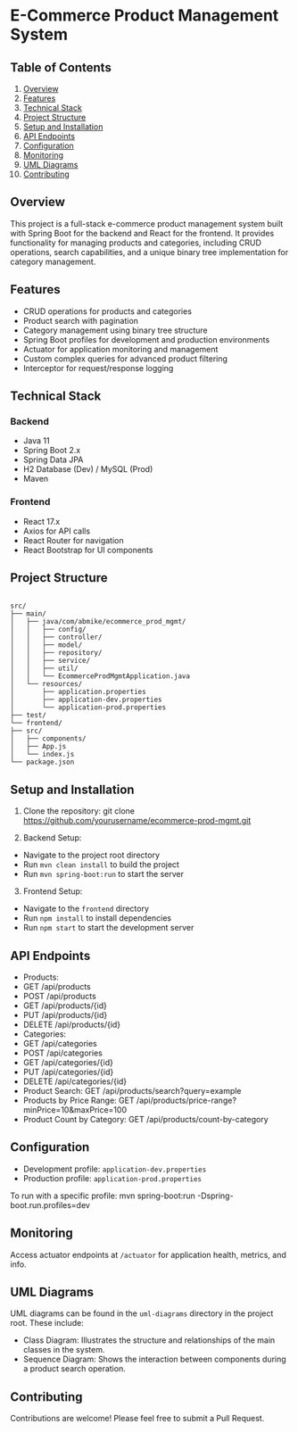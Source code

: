 # E-Commerce Product Management System

## Table of Contents
1. [Overview](#overview)
2. [Features](#features)
3. [Technical Stack](#technical-stack)
4. [Project Structure](#project-structure)
5. [Setup and Installation](#setup-and-installation)
6. [API Endpoints](#api-endpoints)
7. [Configuration](#configuration)
8. [Monitoring](#monitoring)
9. [UML Diagrams](#uml-diagrams)
10. [Contributing](#contributing)

## Overview
This project is a full-stack e-commerce product management system built with Spring Boot for the backend and React for the frontend. It provides functionality for managing products and categories, including CRUD operations, search capabilities, and a unique binary tree implementation for category management.

## Features
- CRUD operations for products and categories
- Product search with pagination
- Category management using binary tree structure
- Spring Boot profiles for development and production environments
- Actuator for application monitoring and management
- Custom complex queries for advanced product filtering
- Interceptor for request/response logging

## Technical Stack
### Backend
- Java 11
- Spring Boot 2.x
- Spring Data JPA
- H2 Database (Dev) / MySQL (Prod)
- Maven

### Frontend
- React 17.x
- Axios for API calls
- React Router for navigation
- React Bootstrap for UI components

## Project Structure

```plaintext

src/
├── main/
│   ├── java/com/abmike/ecommerce_prod_mgmt/
│   │   ├── config/
│   │   ├── controller/
│   │   ├── model/
│   │   ├── repository/
│   │   ├── service/
│   │   ├── util/
│   │   └── EcommerceProdMgmtApplication.java
│   └── resources/
│       ├── application.properties
│       ├── application-dev.properties
│       └── application-prod.properties
├── test/
└── frontend/
├── src/
│   ├── components/
│   ├── App.js
│   └── index.js
└── package.json
```

## Setup and Installation
1. Clone the repository: git clone https://github.com/yourusername/ecommerce-prod-mgmt.git

2. Backend Setup:
- Navigate to the project root directory
- Run `mvn clean install` to build the project
- Run `mvn spring-boot:run` to start the server
3. Frontend Setup:
- Navigate to the `frontend` directory
- Run `npm install` to install dependencies
- Run `npm start` to start the development server

## API Endpoints
- Products:
- GET /api/products
- POST /api/products
- GET /api/products/{id}
- PUT /api/products/{id}
- DELETE /api/products/{id}
- Categories:
- GET /api/categories
- POST /api/categories
- GET /api/categories/{id}
- PUT /api/categories/{id}
- DELETE /api/categories/{id}
- Product Search: GET /api/products/search?query=example
- Products by Price Range: GET /api/products/price-range?minPrice=10&maxPrice=100
- Product Count by Category: GET /api/products/count-by-category

## Configuration
- Development profile: `application-dev.properties`
- Production profile: `application-prod.properties`

To run with a specific profile: mvn spring-boot:run -Dspring-boot.run.profiles=dev

## Monitoring
Access actuator endpoints at `/actuator` for application health, metrics, and info.

## UML Diagrams
UML diagrams can be found in the `uml-diagrams` directory in the project root. These include:
- Class Diagram: Illustrates the structure and relationships of the main classes in the system.
- Sequence Diagram: Shows the interaction between components during a product search operation.

## Contributing
Contributions are welcome! Please feel free to submit a Pull Request.